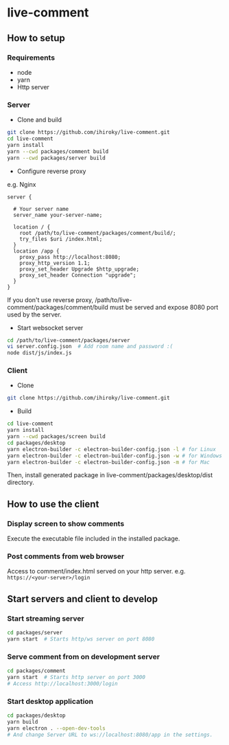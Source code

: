 # live-comment

## How to setup

### Requirements

- node
- yarn
- Http server

### Server

- Clone and build

```bash
git clone https://github.com/ihiroky/live-comment.git
cd live-comment
yarn install
yarn --cwd packages/comment build
yarn --cwd packages/server build
```

- Configure reverse proxy

e.g. Nginx
```
server {

  # Your server name
  server_name your-server-name;

  location / {
    root /path/to/live-comment/packages/comment/build/;
    try_files $uri /index.html;
  }
  location /app {
    proxy_pass http://localhost:8080;
    proxy_http_version 1.1;
    proxy_set_header Upgrade $http_upgrade;
    proxy_set_header Connection "upgrade";
  }
}
```

If you don't use reverse proxy, /path/to/live-comment/packages/comment/build must be served and expose 8080 port used by the server.

- Start websocket server
```bash
cd /path/to/live-comment/packages/server
vi server.config.json  # Add room name and password :(
node dist/js/index.js
```

### Client

- Clone
```bash
git clone https://github.com/ihiroky/live-comment.git
```

- Build
```bash
cd live-comment
yarn install
yarn --cwd packages/screen build
cd packages/desktop
yarn electron-builder -c electron-builder-config.json -l # for Linux
yarn electron-builder -c electron-builder-config.json -w # for Windows
yarn electron-builder -c electron-builder-config.json -m # for Mac
```

Then, install generated package in live-comment/packages/desktop/dist directory.

## How to use the client

### Display screen to show comments

Execute the executable file included in the installed package.

### Post comments from web browser

Access to comment/index.html served on your http server. e.g. `https://<your-server>/login`


## Start servers and client to develop

### Start streaming server
```bash
cd packages/server
yarn start  # Starts http/ws server on port 8080
```
### Serve comment from on development server
```bash
cd packages/comment
yarn start  # Starts http server on port 3000
# Access http://localhost:3000/login
```

### Start desktop application
```bash
cd packages/desktop
yarn build
yarn electron . --open-dev-tools
# And change Server URL to ws://localhost:8080/app in the settings.
```
